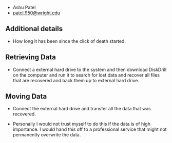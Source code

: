 - Ashu Patel
- patel.950@wright.edu



## Additional details
- How long it has been since the click of death started.

## Retrieving Data
- Connect a external hard drive to the system and then download DiskDrill on the computer and run it to search for lost data and recover all files that are recovered and back them up to external hard drive.

## Moving Data
- Connect the external hard drive and transfer all the data that was recovered.


- Personally I would not trust myself to do this if the data is of high importance. I would hand this off to a professional service that might not permanently overwrite the data.
 
